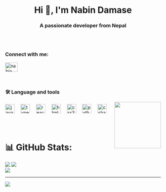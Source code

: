 

<h1 align="center">Hi 👋, I'm Nabin Damase</h1>
<h3 align="center">A passionate developer from Nepal</h3><br><br>


<h3 align="left">Connect with me:</h3>
<p align="left">
<a href="https://linkedin.com/in/nabin damase" target="blank"><img align="center" src="https://raw.githubusercontent.com/rahuldkjain/github-profile-readme-generator/master/src/images/icons/Social/linked-in-alt.svg" alt="nabin damase" height="30" width="40" /></a>
</p>
<br>
<h3 align="left">🛠 Language and tools</h3>
<img align="right" height="150" src="https://i.imgflip.com/65efzo.gif"  />

###

<div align="left">
  <img src="https://cdn.jsdelivr.net/gh/devicons/devicon/icons/javascript/javascript-original.svg" height="30" alt="javascript logo"  />
  <img width="12" />
  <img src="https://cdn.jsdelivr.net/gh/devicons/devicon/icons/typescript/typescript-original.svg" height="30" alt="typescript logo"  />
  <img width="12" />
  <img src="https://cdn.jsdelivr.net/gh/devicons/devicon/icons/react/react-original.svg" height="30" alt="react logo"  />
  <img width="12" />
  <img src="https://cdn.jsdelivr.net/gh/devicons/devicon/icons/html5/html5-original.svg" height="30" alt="html5 logo"  />
  <img width="12" />
  <img src="https://cdn.jsdelivr.net/gh/devicons/devicon/icons/css3/css3-original.svg" height="30" alt="css3 logo"  />
  <img width="12" />
  <img src="https://cdn.jsdelivr.net/gh/devicons/devicon/icons/python/python-original.svg" height="30" alt="python logo"  />
  <img width="12" />
  <img src="https://cdn.jsdelivr.net/gh/devicons/devicon/icons/csharp/csharp-original.svg" height="30" alt="csharp logo"  />
</div>

<br><br>


# 📊 GitHub Stats:
![](https://github-readme-stats.vercel.app/api?username=nabin12468&theme=rose&hide_border=false&include_all_commits=false&count_private=false)
![](https://nirzak-streak-stats.vercel.app/?user=nabin12468&theme=rose&hide_border=false)<br/>
![](https://github-readme-stats.vercel.app/api/top-langs/?username=nabin12468&theme=rose&hide_border=false&include_all_commits=false&count_private=false&layout=compact)

---
[![](https://visitcount.itsvg.in/api?id=nabin12468&icon=0&color=0)](https://visitcount.itsvg.in)









 






 
